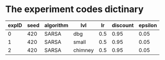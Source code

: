 # The experiment codes dictinary
| expID | seed | algorithm |  lvl    | lr   | discount | epsilon |
|-------|------|-----------|---------|------|----------|---------|
|  0    | 420  |  SARSA    |  dbg    | 0.5  |    0.95  |   0.05  |
|  1    | 420  |  SARSA    | small   | 0.5  |    0.95  |   0.05  |
|  2    | 420  |  SARSA    | chimney | 0.5  |    0.95  |   0.05  |